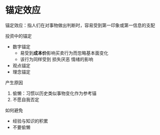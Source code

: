 # 锚定效应

锚定效应：指人们在对事物做出判断时，容易受到第一印象或第一信息的支配

投资中的锚定

- 数字锚定
  - 易受到**成本价**影响买卖行为而忽略基本面变化
  - 该行为同样受到 损失厌恶 情绪的影响
- 观点锚定
- 理念锚定

产生原因

1. 偷懒：习惯以历史类似事物变化作为参考锚
2. 不愿自我否定

如何避免

- 经验与知识的积累
- 不要偷懒
